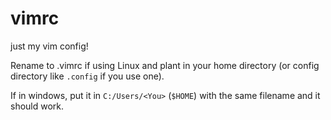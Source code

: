 # vimrc
just my vim config!

Rename to .vimrc if using Linux and plant in your home directory (or config directory like `.config` if you use one).

If in windows, put it in `C:/Users/<You>` (`$HOME`) with the same filename and it should work.
